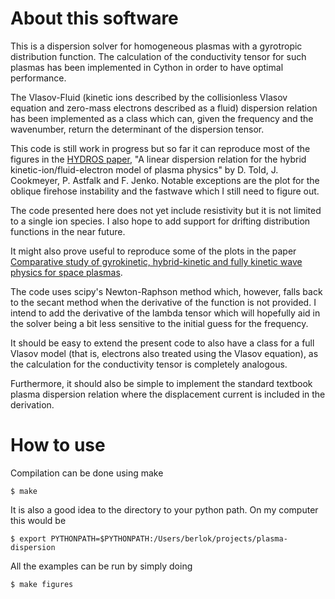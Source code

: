 # About this software
This is a dispersion solver for homogeneous plasmas with a gyrotropic
distribution function. The calculation of the  conductivity tensor for such
plasmas has been implemented in Cython in order to have optimal performance.

The Vlasov-Fluid (kinetic ions described by the collisionless Vlasov equation
and zero-mass electrons described as a fluid) dispersion relation has been
implemented as a class which can, given the frequency and the wavenumber,
return the determinant of the dispersion tensor.

This code is still work in progress but so far it can reproduce most of the
figures in the [HYDROS paper](https://arxiv.org/pdf/1605.07225.pdf),
"A linear dispersion relation for the hybrid
kinetic-ion/fluid-electron model of plasma physics" by
D. Told, J. Cookmeyer, P. Astfalk and F. Jenko. Notable exceptions are the
plot for the oblique firehose instability and the fastwave which I still
need to figure out.

The code presented here does
not yet include resistivity but it is not limited to a single ion species.
I also hope to add support for drifting distribution functions in the near
future.

It might also prove useful to reproduce some of the plots in
the paper [Comparative study of gyrokinetic, hybrid-kinetic and
fully kinetic wave physics for
space plasmas](https://arxiv.org/pdf/1605.08385v1.pdf).

The code uses scipy's Newton-Raphson method which, however, falls back to the
secant method when the derivative of the function is not provided. I intend
to add the derivative of the lambda tensor which will hopefully aid in the
solver being a bit less sensitive to the initial guess for the frequency.

It should be easy to extend the present code to also have a class for a full
Vlasov model (that is, electrons also treated using the Vlasov equation),
as the calculation for the conductivity tensor is completely analogous.

Furthermore, it should also be simple to implement the standard textbook
plasma dispersion relation where the displacement current is included in the
derivation.

# How to use

Compilation can be done using make
```
$ make
```
It is also a good idea to the directory to your python path. On my computer
this would be
```
$ export PYTHONPATH=$PYTHONPATH:/Users/berlok/projects/plasma-dispersion
```
All the examples can be run by simply doing
```
$ make figures
```
